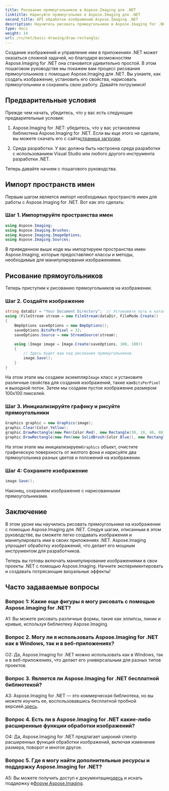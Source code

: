 ```yaml
---
title: Рисование прямоугольников в Aspose.Imaging для .NET
linktitle: Нарисуйте прямоугольник в Aspose.Imaging для .NET
second_title: API обработки изображений Aspose.Imaging .NET
description: Научитесь рисовать прямоугольники в Aspose.Imaging for .NET — универсальном инструменте для манипулирования изображениями в ваших .NET-приложениях.
type: docs
weight: 14
url: /ru/net/basic-drawing/draw-rectangle/
---
```

Создание изображений и управление ими в приложениях .NET может оказаться сложной задачей, но благодаря возможностям Aspose.Imaging for .NET она становится удивительно простой. В этом пошаговом руководстве мы покажем вам процесс рисования прямоугольников с помощью Aspose.Imaging для .NET. Вы узнаете, как создать изображение, установить его свойства, нарисовать прямоугольники и сохранить свою работу. Давайте погрузимся!

## Предварительные условия

Прежде чем начать, убедитесь, что у вас есть следующие предварительные условия:

1.  Aspose.Imaging for .NET: убедитесь, что у вас установлена библиотека Aspose.Imaging for .NET. Если вы еще этого не сделали, вы можете скачать его с сайта[страница загрузки](https://releases.aspose.com/imaging/net/).

2. Среда разработки. У вас должна быть настроена среда разработки с использованием Visual Studio или любого другого инструмента разработки .NET.

Теперь давайте начнем с пошагового руководства.

## Импорт пространств имен

Первым шагом является импорт необходимых пространств имен для работы с Aspose.Imaging for .NET. Вот как это сделать:

### Шаг 1. Импортируйте пространства имен

```csharp
using Aspose.Imaging;
using Aspose.Imaging.Brushes;
using Aspose.Imaging.ImageOptions;
using Aspose.Imaging.Sources;
```

В приведенном выше коде мы импортируем пространства имен Aspose.Imaging, которые предоставляют классы и методы, необходимые для манипулирования изображениями.

## Рисование прямоугольников

Теперь приступим к рисованию прямоугольников на изображении.

### Шаг 2. Создайте изображение

```csharp
string dataDir = "Your Document Directory";  // Установите путь к каталогу ваших документов
using (FileStream stream = new FileStream(dataDir, FileMode.Create))
{
    BmpOptions saveOptions = new BmpOptions();
    saveOptions.BitsPerPixel = 32;
    saveOptions.Source = new StreamSource(stream);

    using (Image image = Image.Create(saveOptions, 100, 100))
    {
        // Здесь будет ваш код рисования прямоугольников.
        image.Save();
    }
}
```

 На этом этапе мы создаем экземпляр`Image` класс и установите различные свойства для создания изображений, такие как`BitsPerPixel` и выходной поток. Затем мы создаем пустое изображение размером 100x100 пикселей.

### Шаг 3. Инициализируйте графику и рисуйте прямоугольники

```csharp
Graphics graphic = new Graphics(image);
graphic.Clear(Color.Yellow);
graphic.DrawRectangle(new Pen(Color.Red), new Rectangle(30, 10, 40, 80));
graphic.DrawRectangle(new Pen(new SolidBrush(Color.Blue)), new Rectangle(10, 30, 80, 40));
```

 На этом этапе мы инициализируем`Graphics` объект, очистите графическую поверхность от желтого фона и нарисуйте два прямоугольника разных цветов и положений на изображении.

### Шаг 4: Сохраните изображение

```csharp
image.Save();
```

Наконец, сохраняем изображение с нарисованными прямоугольниками.

## Заключение

В этом уроке мы научились рисовать прямоугольники на изображении с помощью Aspose.Imaging для .NET. Следуя шагам, описанным в этом руководстве, вы сможете легко создавать изображения и манипулировать ими в своих приложениях .NET. Aspose.Imaging упрощает обработку изображений, что делает его мощным инструментом для разработчиков.

Теперь вы готовы включать манипулирование изображениями в свои проекты .NET с помощью Aspose.Imaging. Начните экспериментировать и создавать потрясающие визуальные эффекты!

## Часто задаваемые вопросы

### Вопрос 1: Какие еще фигуры я могу рисовать с помощью Aspose.Imaging for .NET?

A1: Вы можете рисовать различные формы, такие как эллипсы, линии и кривые, используя библиотеку Aspose.Imaging.

### Вопрос 2. Могу ли я использовать Aspose.Imaging for .NET как в Windows, так и в веб-приложениях?

О2: Да, Aspose.Imaging for .NET можно использовать как в Windows, так и в веб-приложениях, что делает его универсальным для разных типов проектов.

### Вопрос 3. Является ли Aspose.Imaging for .NET бесплатной библиотекой?

 A3: Aspose.Imaging for .NET — это коммерческая библиотека, но вы можете изучить ее, воспользовавшись бесплатной пробной версией.[здесь](https://releases.aspose.com/).

### Вопрос 4. Есть ли в Aspose.Imaging for .NET какие-либо расширенные функции обработки изображений?

О4: Да, Aspose.Imaging for .NET предлагает широкий спектр расширенных функций обработки изображений, включая изменение размера, поворот и многое другое.

### Вопрос 5. Где я могу найти дополнительные ресурсы и поддержку Aspose.Imaging for .NET?

 A5: Вы можете получить доступ к документации[здесь](https://reference.aspose.com/imaging/net/) и искать поддержку в[Форум Aspose.Imaging](https://forum.aspose.com/).
